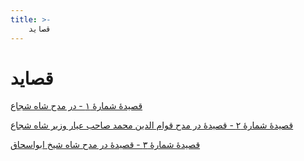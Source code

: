 ```yaml
---
title: >-
    قصاید
---
```

# قصاید

[قصیدهٔ شمارهٔ ۱ - در مدح شاه شجاع](/حافظ-شیرازی/قصاید/1)

[قصیدهٔ شمارهٔ ۲ - قصیدهٔ در مدح قوام الدین محمد صاحب عیار وزیر شاه شجاع](/حافظ-شیرازی/قصاید/2)

[قصیدهٔ شمارهٔ ۳ - قصیدهٔ در مدح شاه شیخ ابواسحاق](/حافظ-شیرازی/قصاید/3)
